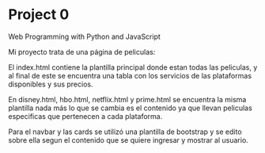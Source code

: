 # Project 0

Web Programming with Python and JavaScript

Mi proyecto trata de una página de peliculas:

El index.html contiene la plantilla principal donde estan todas las peliculas, y al final de este se encuentra una tabla con los servicios de las plataformas disponibles y sus precios. 

En disney.html, hbo.html, netflix.html y prime.html se encuentra la misma plantilla nada más lo que se cambia es el contenido ya que llevan peliculas especificas que pertenecen a cada plataforma. 

Para el navbar y las cards se utilizó una plantilla de bootstrap y se edito sobre ella segun el contenido que se quiere ingresar y mostrar al usuario.

